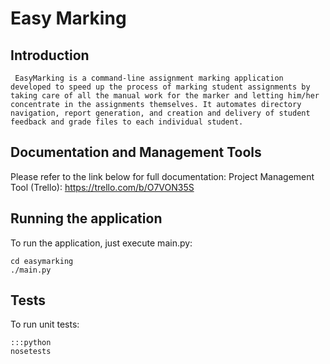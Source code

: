 Easy Marking
============

Introduction
-----

     EasyMarking is a command-line assignment marking application developed to speed up the process of marking student assignments by taking care of all the manual work for the marker and letting him/her concentrate in the assignments themselves. It automates directory navigation, report generation, and creation and delivery of student feedback and grade files to each individual student.

Documentation and Management Tools
-----

Please refer to the link below for full documentation:
Project Management Tool (Trello): https://trello.com/b/O7VON35S

Running the application
-----

To run the application, just execute main.py:

	cd easymarking
	./main.py

Tests
-----

To run unit tests:

	:::python
	nosetests
